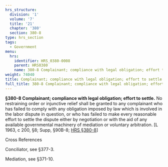 ```yaml
---
hrs_structure:
  division: '1'
  volume: '7'
  title: '21'
  chapter: '380'
  section: 380-8
type: hrs_section
tags:
  - Government
menu:
  hrs:
    identifier: HRS_0380-0008
    parent: HRS0380
    name: 380-8 Complainant; compliance with legal obligation; effort to settle
weight: 74040
title: Complainant; compliance with legal obligation; effort to settle
full_title: 380-8 Complainant; compliance with legal obligation; effort to settle
---
```

**§380-8 Complainant; compliance with legal obligation; effort to settle.** No restraining order or injunctive relief shall be granted to any complainant who has failed to comply with any obligation imposed by law which is involved in the labor dispute in question, or who has failed to make every reasonable effort to settle the dispute either by negotiation or with the aid of any available governmental machinery of mediation or voluntary arbitration. [L 1963, c 200, §8; Supp, §90B-8; [HRS §380-8](/title-21/chapter-380/section-380-8/)]

Cross References

Conciliator, see §377-3.

Mediation, see §371-10.